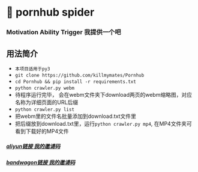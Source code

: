 #  pornhub spider
### Motivation Ability Trigger 我提供一个吧

## 用法简介

- ```本项目适用于py3```
- ```git clone https://github.com/killmymates/Pornhub ```
- ```cd Pornhub && pip install -r requirements.txt```
- ```python crawler.py webm```
- 待程序运行完毕， 会在webm文件夹下download两页的webm缩略图，对应名称为详细页面的URL后缀
- ```python crawler.py list```
- 把webm里的文件名批量添加到download.txt文件里
- 把后缀放到download.txt里，运行```python crawler.py mp4```, 在MP4文件夹可看到下载好的MP4文件


##### [aliyun链接 我的邀请码](https://promotion.aliyun.com/ntms/yunparter/invite.html?userCode=4bkl2w99)

##### [bandwagon链接 我的邀请码](https://bandwagonhost.com/aff.php?aff=40195)